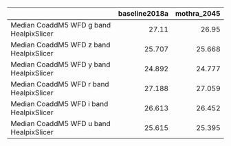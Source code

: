 |                                         |   baseline2018a |   mothra_2045 |
|:----------------------------------------|----------------:|--------------:|
| Median CoaddM5 WFD g band HealpixSlicer |          27.11  |        26.95  |
| Median CoaddM5 WFD z band HealpixSlicer |          25.707 |        25.668 |
| Median CoaddM5 WFD y band HealpixSlicer |          24.892 |        24.777 |
| Median CoaddM5 WFD r band HealpixSlicer |          27.188 |        27.059 |
| Median CoaddM5 WFD i band HealpixSlicer |          26.613 |        26.452 |
| Median CoaddM5 WFD u band HealpixSlicer |          25.615 |        25.395 |
